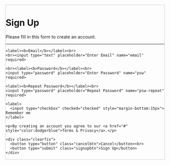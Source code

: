 <form action="action_page.php" style="border:1px solid #ccc">
  <div class="container">
    <h1>Sign Up</h1>
    <p>Please fill in this form to create an account.</p>
    <hr>

    <label><b>Email</b></label><br>
    <br><input type="text" placeholder="Enter Email" name="email" required>

    <br><label><b>Password</b></label><br>
    <input type="password" placeholder="Enter Password" name="psw" required>

    <label><b>Repeat Password</b></label><br>
    <input type="password" placeholder="Repeat Password" name="psw-repeat" required>

    <label>
      <input type="checkbox" checked="checked" style="margin-bottom:15px"> Remember me
    </label>

    <p>By creating an account you agree to our <a href="#" style="color:dodgerblue">Terms & Privacy</a>.</p>

    <div class="clearfix">
      <button type="button" class="cancelbtn">Cancel</button><br>
      <button type="submit" class="signupbtn">Sign Up</button>
    </div>
  </div>
</form>
